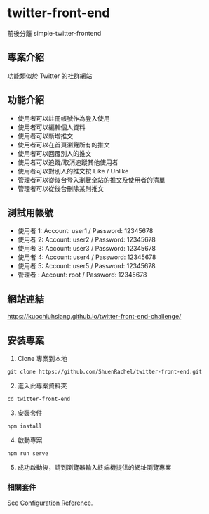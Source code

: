 # twitter-front-end
前後分離 simple-twitter-frontend

## 專案介紹
功能類似於 Twitter 的社群網站

## 功能介紹
* 使用者可以註冊帳號作為登入使用
* 使用者可以編輯個人資料
* 使用者可以新增推文
* 使用者可以在首頁瀏覽所有的推文
* 使用者可以回覆別人的推文
* 使用者可以追蹤/取消追蹤其他使用者
* 使用者可以對別人的推文按 Like / Unlike
* 管理者可以從後台登入瀏覽全站的推文及使用者的清單
* 管理者可以從後台刪除某則推文

## 測試用帳號
* 使用者 1: Account: user1 / Password: 12345678 
* 使用者 2: Account: user2 / Password: 12345678 
* 使用者 3: Account: user3 / Password: 12345678 
* 使用者 4: Account: user4 / Password: 12345678 
* 使用者 5: Account: user5 / Password: 12345678 
* 管理者  : Account: root  / Password: 12345678 

## 網站連結
https://kuochiuhsiang.github.io/twitter-front-end-challenge/

## 安裝專案
1. Clone 專案到本地
```
git clone https://github.com/ShuenRachel/twitter-front-end.git
```
2. 進入此專案資料夾
```
cd twitter-front-end
```
3. 安裝套件
```
npm install
```

4. 啟動專案
```
npm run serve
```

5. 成功啟動後，請到瀏覽器輸入終端機提供的網址瀏覽專案

### 相關套件
See [Configuration Reference](https://cli.vuejs.org/config/).
